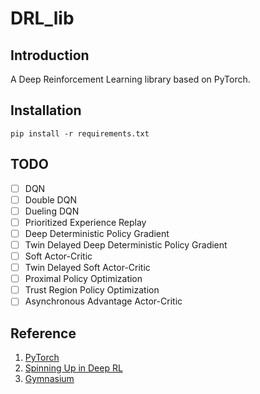 # DRL_lib

## Introduction
A Deep Reinforcement Learning library based on PyTorch.

## Installation
```
pip install -r requirements.txt
```

## TODO
- [ ] DQN
- [ ] Double DQN
- [ ] Dueling DQN
- [ ] Prioritized Experience Replay
- [ ] Deep Deterministic Policy Gradient
- [ ] Twin Delayed Deep Deterministic Policy Gradient
- [ ] Soft Actor-Critic
- [ ] Twin Delayed Soft Actor-Critic
- [ ] Proximal Policy Optimization
- [ ] Trust Region Policy Optimization
- [ ] Asynchronous Advantage Actor-Critic

## Reference
1. [PyTorch](https://pytorch.org/)
2. [Spinning Up in Deep RL](https://openai.com/research/spinning-up-in-deep-rl)
3. [Gymnasium](https://gymnasium.farama.org/)